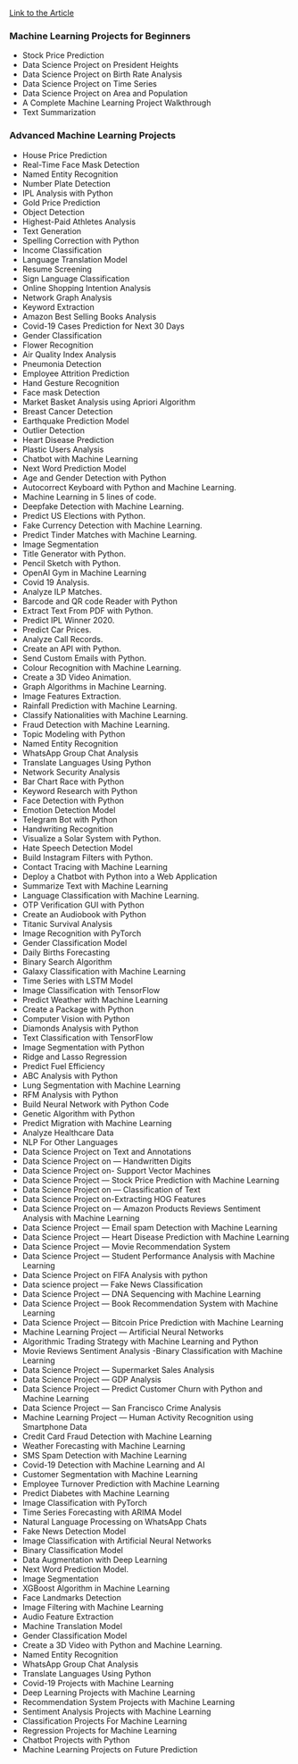 [Link to the Article](https://medium.com/coders-camp/180-data-science-and-machine-learning-projects-with-python-6191bc7b9db9)

### Machine Learning Projects for Beginners

- Stock Price Prediction
- Data Science Project on President Heights
- Data Science Project on Birth Rate Analysis
- Data Science Project on Time Series
- Data Science Project on Area and Population
- A Complete Machine Learning Project Walkthrough
- Text Summarization

### Advanced Machine Learning Projects

- House Price Prediction
- Real-Time Face Mask Detection
- Named Entity Recognition
- Number Plate Detection
- IPL Analysis with Python
- Gold Price Prediction
- Object Detection
- Highest-Paid Athletes Analysis
- Text Generation
- Spelling Correction with Python
- Income Classification
- Language Translation Model
- Resume Screening
- Sign Language Classification
- Online Shopping Intention Analysis
- Network Graph Analysis
- Keyword Extraction
- Amazon Best Selling Books Analysis
- Covid-19 Cases Prediction for Next 30 Days
- Gender Classification
- Flower Recognition
- Air Quality Index Analysis
- Pneumonia Detection
- Employee Attrition Prediction
- Hand Gesture Recognition
- Face mask Detection
- Market Basket Analysis using Apriori Algorithm
- Breast Cancer Detection
- Earthquake Prediction Model
- Outlier Detection
- Heart Disease Prediction
- Plastic Users Analysis
- Chatbot with Machine Learning
- Next Word Prediction Model
- Age and Gender Detection with Python
- Autocorrect Keyboard with Python and Machine Learning.
- Machine Learning in 5 lines of code.
- Deepfake Detection with Machine Learning.
- Predict US Elections with Python.
- Fake Currency Detection with Machine Learning.
- Predict Tinder Matches with Machine Learning.
- Image Segmentation
- Title Generator with Python.
- Pencil Sketch with Python.
- OpenAI Gym in Machine Learning
- Covid 19 Analysis.
- Analyze ILP Matches.
- Barcode and QR code Reader with Python
- Extract Text From PDF with Python.
- Predict IPL Winner 2020.
- Predict Car Prices.
- Analyze Call Records.
- Create an API with Python.
- Send Custom Emails with Python.
- Colour Recognition with Machine Learning.
- Create a 3D Video Animation.
- Graph Algorithms in Machine Learning.
- Image Features Extraction.
- Rainfall Prediction with Machine Learning.
- Classify Nationalities with Machine Learning.
- Fraud Detection with Machine Learning.
- Topic Modeling with Python
- Named Entity Recognition
- WhatsApp Group Chat Analysis
- Translate Languages Using Python
- Network Security Analysis
- Bar Chart Race with Python
- Keyword Research with Python
- Face Detection with Python
- Emotion Detection Model
- Telegram Bot with Python
- Handwriting Recognition
- Visualize a Solar System with Python.
- Hate Speech Detection Model
- Build Instagram Filters with Python.
- Contact Tracing with Machine Learning
- Deploy a Chatbot with Python into a Web Application
- Summarize Text with Machine Learning
- Language Classification with Machine Learning.
- OTP Verification GUI with Python
- Create an Audiobook with Python
- Titanic Survival Analysis
- Image Recognition with PyTorch
- Gender Classification Model
- Daily Births Forecasting
- Binary Search Algorithm
- Galaxy Classification with Machine Learning
- Time Series with LSTM Model
- Image Classification with TensorFlow
- Predict Weather with Machine Learning
- Create a Package with Python
- Computer Vision with Python
- Diamonds Analysis with Python
- Text Classification with TensorFlow
- Image Segmentation with Python
- Ridge and Lasso Regression
- Predict Fuel Efficiency
- ABC Analysis with Python
- Lung Segmentation with Machine Learning
- RFM Analysis with Python
- Build Neural Network with Python Code
- Genetic Algorithm with Python
- Predict Migration with Machine Learning
- Analyze Healthcare Data
- NLP For Other Languages
- Data Science Project on Text and Annotations
- Data Science Project on — Handwritten Digits
- Data Science Project on- Support Vector Machines
- Data Science Project — Stock Price Prediction with Machine Learning
- Data Science Project on — Classification of Text
- Data Science Project on-Extracting HOG Features
- Data Science Project on — Amazon Products Reviews Sentiment Analysis with Machine Learning
- Data Science Project — Email spam Detection with Machine Learning
- Data Science Project — Heart Disease Prediction with Machine Learning
- Data Science Project — Movie Recommendation System
- Data Science Project — Student Performance Analysis with Machine Learning
- Data Science Project on FIFA Analysis with python
- Data science project — Fake News Classification
- Data Science Project — DNA Sequencing with Machine Learning
- Data Science Project — Book Recommendation System with Machine Learning
- Data Science Project — Bitcoin Price Prediction with Machine Learning
- Machine Learning Project — Artificial Neural Networks
- Algorithmic Trading Strategy with Machine Learning and Python
- Movie Reviews Sentiment Analysis -Binary Classification with Machine Learning
- Data Science Project — Supermarket Sales Analysis
- Data Science Project — GDP Analysis
- Data Science Project — Predict Customer Churn with Python and Machine Learning
- Data Science Project — San Francisco Crime Analysis
- Machine Learning Project — Human Activity Recognition using Smartphone Data
- Credit Card Fraud Detection with Machine Learning
- Weather Forecasting with Machine Learning
- SMS Spam Detection with Machine Learning
- Covid-19 Detection with Machine Learning and AI
- Customer Segmentation with Machine Learning
- Employee Turnover Prediction with Machine Learning
- Predict Diabetes with Machine Learning
- Image Classification with PyTorch
- Time Series Forecasting with ARIMA Model
- Natural Language Processing on WhatsApp Chats
- Fake News Detection Model
- Image Classification with Artificial Neural Networks
- Binary Classification Model
- Data Augmentation with Deep Learning
- Next Word Prediction Model.
- Image Segmentation
- XGBoost Algorithm in Machine Learning
- Face Landmarks Detection
- Image Filtering with Machine Learning
- Audio Feature Extraction
- Machine Translation Model
- Gender Classification Model
- Create a 3D Video with Python and Machine Learning.
- Named Entity Recognition
- WhatsApp Group Chat Analysis
- Translate Languages Using Python
- Covid-19 Projects with Machine Learning
- Deep Learning Projects with Machine Learning
- Recommendation System Projects with Machine Learning
- Sentiment Analysis Projects with Machine Learning
- Classification Projects For Machine Learning
- Regression Projects for Machine Learning
- Chatbot Projects with Python
- Machine Learning Projects on Future Prediction
